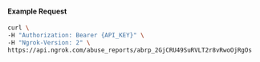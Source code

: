 
#### Example Request
```bash
curl \
-H "Authorization: Bearer {API_KEY}" \
-H "Ngrok-Version: 2" \
https://api.ngrok.com/abuse_reports/abrp_2GjCRU49SuRVLT2r8vRwoOjRgOs
